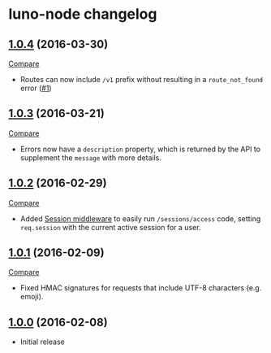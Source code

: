 # luno-node changelog

## [1.0.4](https://github.com/lunoio/luno-node/tree/v1.0.4) (2016-03-30)
[Compare](https://github.com/lunoio/luno-node/compare/v1.0.3...v1.0.4)

- Routes can now include `/v1` prefix without resulting in a `route_not_found` error ([\#1](https://github.com/lunoio/luno-node/issues/1))

## [1.0.3](https://github.com/lunoio/luno-node/tree/v1.0.3) (2016-03-21)
[Compare](https://github.com/lunoio/luno-node/compare/v1.0.2...v1.0.3)

- Errors now have a `description` property, which is returned by the API to supplement the `message` with more details.

## [1.0.2](https://github.com/lunoio/luno-node/tree/v1.0.2) (2016-02-29)
[Compare](https://github.com/lunoio/luno-node/compare/v1.0.1...v1.0.2)

- Added [Session middleware](https://github.com/lunoio/luno-node/tree/v1.0.2#middleware) to easily run `/sessions/access` code, setting `req.session` with the current active session for a user.

## [1.0.1](https://github.com/lunoio/luno-node/tree/v1.0.1) (2016-02-09)
[Compare](https://github.com/lunoio/luno-node/compare/v1.0.0...v1.0.1)

- Fixed HMAC signatures for requests that include UTF-8 characters (e.g. emoji).

## [1.0.0](https://github.com/lunoio/luno-node/tree/v1.0.0) (2016-02-08)

- Initial release
